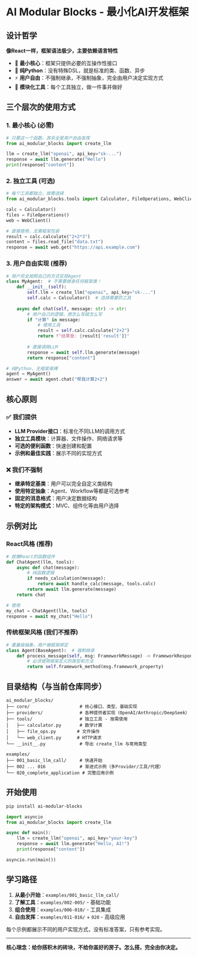 # AI Modular Blocks - 最小化AI开发框架

## 设计哲学

**像React一样，框架语法极少，主要依赖语言特性**

- 🎯 **最小核心**：框架只提供必要的互操作性接口
- 🧩 **纯Python**：没有特殊DSL，就是标准的类、函数、异步
- ⚡ **用户自由**：不强制继承，不强制抽象，完全由用户决定实现方式
- 🔧 **模块化工具**：每个工具独立，做一件事并做好

## 三个层次的使用方式

### 1. 最小核心 (必需)

```python
# 只要这一个函数，其余全是用户自由发挥
from ai_modular_blocks import create_llm

llm = create_llm("openai", api_key="sk-...")
response = await llm.generate("Hello")
print(response["content"])
```

### 2. 独立工具 (可选)

```python
# 每个工具都独立，按需选择
from ai_modular_blocks.tools import Calculator, FileOperations, WebClient

calc = Calculator()
files = FileOperations() 
web = WebClient()

# 直接使用，无需框架包装
result = calc.calculate("2+2*3")
content = files.read_file("data.txt")
response = await web.get("https://api.example.com")
```

### 3. 用户自由实现 (推荐)

```python
# 用户完全按照自己的方式实现Agent
class MyAgent:  # 不需要继承任何框架类！
    def __init__(self):
        self.llm = create_llm("openai", api_key="sk-...")
        self.calc = Calculator()  # 选择需要的工具
    
    async def chat(self, message: str) -> str:
        # 用户自己的逻辑，想怎么写就怎么写
        if "计算" in message:
            # 使用工具
            result = self.calc.calculate("2+2")
            return f"结果是: {result['result']}"
        
        # 直接调用LLM
        response = await self.llm.generate(message)
        return response["content"]

# 纯Python，无框架束缚
agent = MyAgent()
answer = await agent.chat("帮我计算2+2")
```

## 核心原则

### ✅ 我们提供

- **LLM Provider接口**：标准化不同LLM的调用方式
- **独立工具模块**：计算器、文件操作、网络请求等
- **可选的便利函数**：快速创建和配置
- **示例和最佳实践**：展示不同的实现方式

### ❌ 我们不强制

- **继承特定基类**：用户可以完全自定义类结构
- **使用特定抽象**：Agent、Workflow等都是可选参考
- **固定的消息格式**：用户决定数据结构
- **特定的架构模式**：MVC、组件化等由用户选择

## 示例对比

### React风格 (推荐)
```python
# 就像React的函数组件
def ChatAgent(llm, tools):
    async def chat(message):
        # 纯函数逻辑
        if needs_calculation(message):
            return await handle_calc(message, tools.calc)
        return await llm.generate(message)
    return chat

# 使用
my_chat = ChatAgent(llm, tools)
response = await my_chat("Hello")
```

### 传统框架风格 (我们不推荐)
```python
# 重量级抽象，用户被框架绑定
class Agent(BaseAgent):  # 强制继承
    def process_message(self, msg: FrameworkMessage) -> FrameworkResponse:
        # 必须使用框架定义的类型和方法
        return self.framework_method(msg.framework_property)
```

## 目录结构（与当前仓库同步）

```
ai_modular_blocks/
├── core/                   # 核心接口、类型、基础实现
├── providers/              # 各种提供者实现（OpenAI/Anthropic/DeepSeek）
├── tools/                  # 独立工具 - 按需使用
│   ├── calculator.py       # 数学计算
│   ├── file_ops.py        # 文件操作  
│   └── web_client.py      # HTTP请求
└── __init__.py             # 导出 create_llm 与常用类型

examples/
├── 001_basic_llm_call/     # 快速开始
├── 002 ... 016             # 渐进式示例（多Provider/工具/代理）
└── 020_complete_application # 完整应用示例
```

## 开始使用

```bash
pip install ai-modular-blocks
```

```python
import asyncio
from ai_modular_blocks import create_llm

async def main():
    llm = create_llm("openai", api_key="your-key")
    response = await llm.generate("Hello, AI!")
    print(response["content"])

asyncio.run(main())
```

## 学习路径

1. **从最小开始**：`examples/001_basic_llm_call/`
2. **了解工具**：`examples/002-005/` - 基础功能
3. **组合使用**：`examples/006-010/` - 工具集成  
4. **自由发挥**：`examples/011-016/` + `020` - 高级应用

每个示例都展示不同的用户实现方式，没有标准答案，只有参考实现。

---

**核心理念：给你搭积木的砖块，不给你盖好的房子。怎么搭，完全由你决定。**

